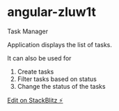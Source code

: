 # angular-zluw1t

Task Manager

Application displays the list of tasks.

It can also be used for

1. Create tasks
2. Filter tasks based on status
3. Change the status of the tasks

[Edit on StackBlitz ⚡️](https://stackblitz.com/edit/angular-zluw1t)
